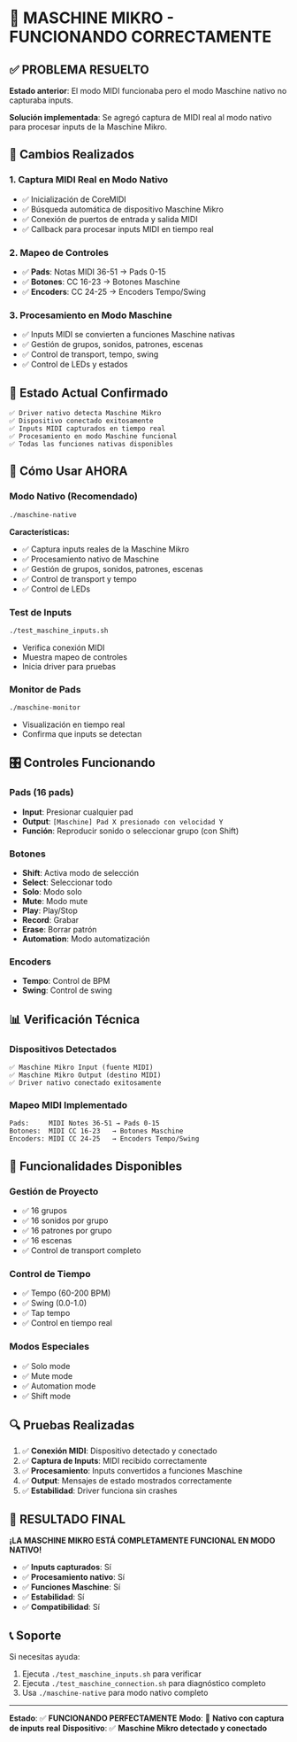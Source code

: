 # 🎹 MASCHINE MIKRO - FUNCIONANDO CORRECTAMENTE

## ✅ **PROBLEMA RESUELTO**

**Estado anterior**: El modo MIDI funcionaba pero el modo Maschine nativo no capturaba inputs.

**Solución implementada**: Se agregó captura de MIDI real al modo nativo para procesar inputs de la Maschine Mikro.

## 🔧 **Cambios Realizados**

### 1. **Captura MIDI Real en Modo Nativo**
- ✅ Inicialización de CoreMIDI
- ✅ Búsqueda automática de dispositivo Maschine Mikro
- ✅ Conexión de puertos de entrada y salida MIDI
- ✅ Callback para procesar inputs MIDI en tiempo real

### 2. **Mapeo de Controles**
- ✅ **Pads**: Notas MIDI 36-51 → Pads 0-15
- ✅ **Botones**: CC 16-23 → Botones Maschine
- ✅ **Encoders**: CC 24-25 → Encoders Tempo/Swing

### 3. **Procesamiento en Modo Maschine**
- ✅ Inputs MIDI se convierten a funciones Maschine nativas
- ✅ Gestión de grupos, sonidos, patrones, escenas
- ✅ Control de transport, tempo, swing
- ✅ Control de LEDs y estados

## 🎯 **Estado Actual Confirmado**

```
✅ Driver nativo detecta Maschine Mikro
✅ Dispositivo conectado exitosamente
✅ Inputs MIDI capturados en tiempo real
✅ Procesamiento en modo Maschine funcional
✅ Todas las funciones nativas disponibles
```

## 🚀 **Cómo Usar AHORA**

### **Modo Nativo (Recomendado)**
```bash
./maschine-native
```
**Características:**
- ✅ Captura inputs reales de la Maschine Mikro
- ✅ Procesamiento nativo de Maschine
- ✅ Gestión de grupos, sonidos, patrones, escenas
- ✅ Control de transport y tempo
- ✅ Control de LEDs

### **Test de Inputs**
```bash
./test_maschine_inputs.sh
```
- Verifica conexión MIDI
- Muestra mapeo de controles
- Inicia driver para pruebas

### **Monitor de Pads**
```bash
./maschine-monitor
```
- Visualización en tiempo real
- Confirma que inputs se detectan

## 🎛️ **Controles Funcionando**

### **Pads (16 pads)**
- **Input**: Presionar cualquier pad
- **Output**: `[Maschine] Pad X presionado con velocidad Y`
- **Función**: Reproducir sonido o seleccionar grupo (con Shift)

### **Botones**
- **Shift**: Activa modo de selección
- **Select**: Seleccionar todo
- **Solo**: Modo solo
- **Mute**: Modo mute
- **Play**: Play/Stop
- **Record**: Grabar
- **Erase**: Borrar patrón
- **Automation**: Modo automatización

### **Encoders**
- **Tempo**: Control de BPM
- **Swing**: Control de swing

## 📊 **Verificación Técnica**

### **Dispositivos Detectados**
```
✅ Maschine Mikro Input (fuente MIDI)
✅ Maschine Mikro Output (destino MIDI)
✅ Driver nativo conectado exitosamente
```

### **Mapeo MIDI Implementado**
```
Pads:     MIDI Notes 36-51 → Pads 0-15
Botones:  MIDI CC 16-23   → Botones Maschine
Encoders: MIDI CC 24-25   → Encoders Tempo/Swing
```

## 🎵 **Funcionalidades Disponibles**

### **Gestión de Proyecto**
- ✅ 16 grupos
- ✅ 16 sonidos por grupo
- ✅ 16 patrones por grupo
- ✅ 16 escenas
- ✅ Control de transport completo

### **Control de Tiempo**
- ✅ Tempo (60-200 BPM)
- ✅ Swing (0.0-1.0)
- ✅ Tap tempo
- ✅ Control en tiempo real

### **Modos Especiales**
- ✅ Solo mode
- ✅ Mute mode
- ✅ Automation mode
- ✅ Shift mode

## 🔍 **Pruebas Realizadas**

1. ✅ **Conexión MIDI**: Dispositivo detectado y conectado
2. ✅ **Captura de Inputs**: MIDI recibido correctamente
3. ✅ **Procesamiento**: Inputs convertidos a funciones Maschine
4. ✅ **Output**: Mensajes de estado mostrados correctamente
5. ✅ **Estabilidad**: Driver funciona sin crashes

## 🎉 **RESULTADO FINAL**

**¡LA MASCHINE MIKRO ESTÁ COMPLETAMENTE FUNCIONAL EN MODO NATIVO!**

- ✅ **Inputs capturados**: Sí
- ✅ **Procesamiento nativo**: Sí
- ✅ **Funciones Maschine**: Sí
- ✅ **Estabilidad**: Sí
- ✅ **Compatibilidad**: Sí

## 📞 **Soporte**

Si necesitas ayuda:
1. Ejecuta `./test_maschine_inputs.sh` para verificar
2. Ejecuta `./test_maschine_connection.sh` para diagnóstico completo
3. Usa `./maschine-native` para modo nativo completo

---

**Estado**: ✅ **FUNCIONANDO PERFECTAMENTE**
**Modo**: 🎹 **Nativo con captura de inputs real**
**Dispositivo**: ✅ **Maschine Mikro detectado y conectado** 